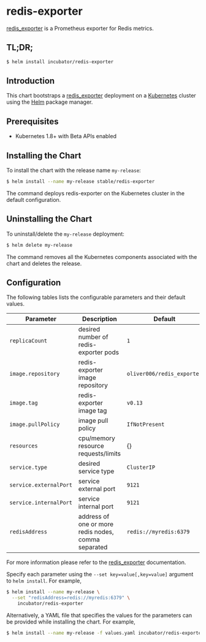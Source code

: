 # redis-exporter

[redis_exporter](https://github.com/oliver006/redis_exporter) is a Prometheus exporter for Redis metrics.

## TL;DR;

```bash
$ helm install incubator/redis-exporter
```

## Introduction

This chart bootstraps a [redis_exporter](https://github.com/oliver006/redis_exporter) deployment on a [Kubernetes](http://kubernetes.io) cluster using the [Helm](https://helm.sh) package manager.

## Prerequisites

- Kubernetes 1.8+ with Beta APIs enabled

## Installing the Chart

To install the chart with the release name `my-release`:

```bash
$ helm install --name my-release stable/redis-exporter
```

The command deploys redis-exporter on the Kubernetes cluster in the default configuration.

## Uninstalling the Chart

To uninstall/delete the `my-release` deployment:

```bash
$ helm delete my-release
```

The command removes all the Kubernetes components associated with the chart and deletes the release.

## Configuration

The following tables lists the configurable parameters and their default values.

| Parameter              | Description                                         | Default                   |
| ---------------------- | --------------------------------------------------- | ------------------------- |
| `replicaCount`         | desired number of redis-exporter pods               | `1`                       |
| `image.repository`     | redis-exporter image repository                     | `oliver006/redis_exporter`|
| `image.tag`            | redis-exporter image tag                            | `v0.13`                   |
| `image.pullPolicy`     | image pull policy                                   | `IfNotPresent`            |
| `resources`            | cpu/memory resource requests/limits                 | {}                        |
| `service.type`         | desired service type                                | `ClusterIP`               |
| `service.externalPort` | service external port                               | `9121`                    |
| `service.internalPort` | service internal port                               | `9121`                    |
| `redisAddress`         | address of one or more redis nodes, comma separated | `redis://myredis:6379`    |

For more information please refer to the [redis_exporter](https://github.com/oliver006/redis_exporter) documentation.

Specify each parameter using the `--set key=value[,key=value]` argument to `helm install`. For example,

```bash
$ helm install --name my-release \
  --set "redisAddress=redis://myredis:6379" \
    incubator/redis-exporter
```

Alternatively, a YAML file that specifies the values for the parameters can be provided while installing the chart. For example,

```bash
$ helm install --name my-release -f values.yaml incubator/redis-exporter
```
